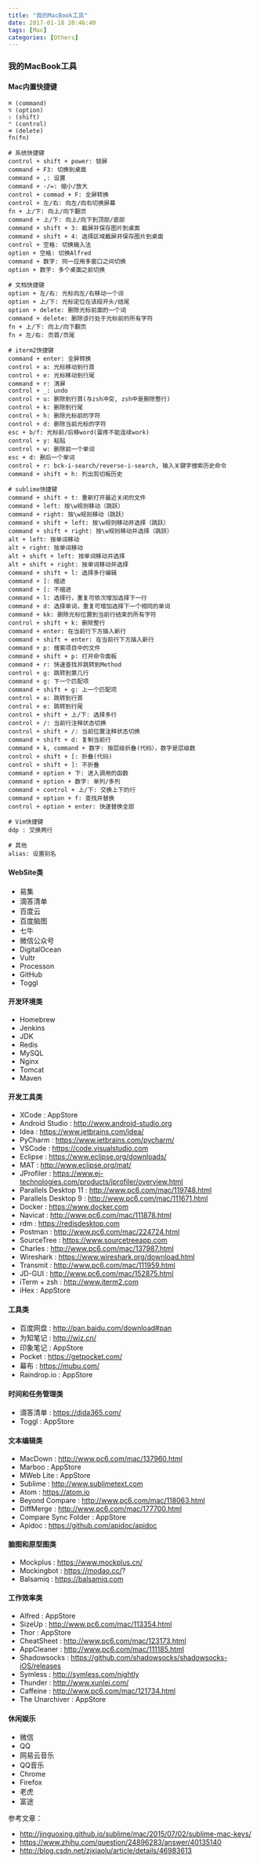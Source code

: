 ```yaml
---
title: "我的MacBook工具"
date: 2017-01-18 20:46:40
tags: [Mac]
categories: [Others]
---
```


### 我的MacBook工具

#### Mac内置快捷键

```
⌘ (command)
⌥ (option)
⇧ (shift)
⌃ (control)
⌫ (delete)
fn(fn)

# 系统快捷键
control + shift + power: 锁屏
command + F3: 切换到桌面
command + ,: 设置
command + -/=: 缩小/放大
control + commad + F: 全屏转换
control + 左/右: 向左/向右切换屏幕
fn + 上/下: 向上/向下翻页
command + 上/下: 向上/向下到顶部/底部
command + shift + 3: 截屏并保存图片到桌面
command + shift + 4: 选择区域截屏并保存图片到桌面
control + 空格: 切换输入法
option + 空格: 切换Alfred
command + 数字: 同一应用多窗口之间切换
option + 数字: 多个桌面之前切换

# 文档快捷键
option + 左/右: 光标向左/右移动一个词
option + 上/下: 光标定位在该段开头/结尾
option + delete: 删除光标前面的一个词
command + delete: 删除该行处于光标前的所有字符
fn + 上/下: 向上/向下翻页
fn + 左/右: 页首/页尾

# iterm2快捷键
command + enter: 全屏转换
control + a: 光标移动到行首
control + e: 光标移动到行尾
command + r: 清屏
control + _: undo
control + u: 删除到行首(与zsh冲突, zsh中是删除整行)
control + k: 删除到行尾
control + h: 删除光标前的字符
control + d: 删除当前光标的字符
esc + b/f: 光标前/后移word(蛋疼不能连续work)
control + y: 粘贴
control + w: 删除前一个单词
esc + d: 删后一个单词
control + r: bck-i-search/reverse-i-search, 输入关键字搜索历史命令
command + shift + h: 列出剪切板历史

# sublime快捷键
command + shift + t: 重新打开最近关闭的文件
command + left: 按\w规则移动（跳跃）
command + right: 按\w规则移动（跳跃）
command + shift + left: 按\w规则移动并选择（跳跃）
command + shift + right: 按\w规则移动并选择（跳跃）
alt + left: 按单词移动
alt + right: 按单词移动
alt + shift + left: 按单词移动并选择
alt + shift + right: 按单词移动并选择
command + shift + l: 选择多行编辑
command + ]: 缩进
command + [: 不缩进
command + l: 选择行，重复可依次增加选择下一行
command + d: 选择单词，重复可增加选择下一个相同的单词
command + kk: 删除光标位置到当前行结束的所有字符
control + shift + k: 删除整行
command + enter: 在当前行下方插入新行
command + shift + enter: 在当前行下方插入新行
command + p: 搜索项目中的文件
command + shift + p: 打开命令面板
command + r: 快速查找并跳转到Method
control + g: 跳转到第几行
command + g: 下一个匹配项
command + shift + g: 上一个匹配项
control + a: 跳转到行首
control + e: 跳转到行尾
control + shift + 上/下: 选择多行
control + /: 当前行注释状态切换
control + shift + /: 当前位置注释状态切换
command + shift + d: 复制当前行
command + k, command + 数字: 按层级折叠(代码），数字是层级数
control + shift + [: 折叠(代码)
control + shift + ]: 不折叠
command + option + 下: 进入调用的函数
command + option + 数字: 单列/多列
command + control + 上/下: 交换上下的行
command + option + f: 查找并替换
control + option + enter: 快速替换全部

# Vim快捷键
ddp : 交换两行

# 其他
alias: 设置别名
```

#### WebSite类

- 易集
- 滴答清单
- 百度云
- 百度脑图
- 七牛
- 微信公众号
- DigitalOcean
- Vultr
- Processon
- GitHub
- Toggl

#### 开发环境类

- Homebrew
- Jenkins
- JDK
- Redis
- MySQL
- Nginx
- Tomcat
- Maven

#### 开发工具类

- XCode : AppStore
- Android Studio : http://www.android-studio.org
- Idea : https://www.jetbrains.com/idea/
- PyCharm : https://www.jetbrains.com/pycharm/
- VSCode : https://code.visualstudio.com
- Eclipse : https://www.eclipse.org/downloads/
- MAT : http://www.eclipse.org/mat/
- JProfiler : https://www.ej-technologies.com/products/jprofiler/overview.html 
- Parallels Desktop 11 : http://www.pc6.com/mac/119748.html
- Parallels Desktop 9 : http://www.pc6.com/mac/111671.html
- Docker : https://www.docker.com
- Navicat : http://www.pc6.com/mac/111878.html
- rdm : https://redisdesktop.com
- Postman : http://www.pc6.com/mac/224724.html
- SourceTree : https://www.sourcetreeapp.com
- Charles : http://www.pc6.com/mac/137987.html
- Wireshark : https://www.wireshark.org/download.html
- Transmit : http://www.pc6.com/mac/111959.html
- JD-GUI : http://www.pc6.com/mac/152875.html
- iTerm + zsh : http://www.iterm2.com
- iHex : AppStore

#### 工具类

- 百度网盘 : http://pan.baidu.com/download#pan
- 为知笔记 : http://wiz.cn/
- 印象笔记 : AppStore
- Pocket : https://getpocket.com/
- 幕布 : https://mubu.com/
- Raindrop.io : AppStore

#### 时间和任务管理类

- 滴答清单 : https://dida365.com/
- Toggl : AppStore

#### 文本编辑类

- MacDown : http://www.pc6.com/mac/137960.html
- Marboo : AppStore
- MWeb Lite : AppStore
- Sublime : http://www.sublimetext.com
- Atom : https://atom.io
- Beyond Compare : http://www.pc6.com/mac/118063.html
- DiffMerge : http://www.pc6.com/mac/177700.html
- Compare Sync Folder : AppStore
- Apidoc : https://github.com/apidoc/apidoc

#### 脑图和原型图类

- Mockplus : https://www.mockplus.cn/
- Mockingbot : https://modao.cc/?
- Balsamiq : https://balsamiq.com

#### 工作效率类

- Alfred : AppStore
- SizeUp : http://www.pc6.com/mac/113354.html
- Thor : AppStore
- CheatSheet : http://www.pc6.com/mac/123173.html
- AppCleaner : http://www.pc6.com/mac/111185.html
- Shadowsocks : https://github.com/shadowsocks/shadowsocks-iOS/releases
- Symless : http://symless.com/nightly
- Thunder : http://www.xunlei.com/
- Caffeine : http://www.pc6.com/mac/121734.html
- The Unarchiver : AppStore

#### 休闲娱乐

- 微信
- QQ
- 网易云音乐
- QQ音乐
- Chrome
- Firefox
- 老虎
- 富途

参考文章：

- http://jinguoxing.github.io/sublime/mac/2015/07/02/sublime-mac-keys/
- https://www.zhihu.com/question/24896283/answer/40135140
- http://blog.csdn.net/zjxiaolu/article/details/46983613
